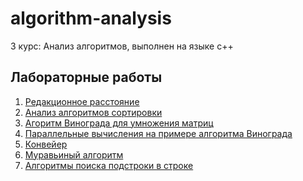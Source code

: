 # algorithm-analysis

3 курс: Анализ алгоритмов, выполнен на языке с++

## Лабораторные работы
1. [Редакционное расстояние]()
2. [Анализ алгоритмов сортировки]()
3. [Агоритм Винограда для умножения матриц]()
4. [Параллельные вычисления на примере алгоритма Винограда]()
5. [Конвейер]()
6. [Муравьиный алгоритм]()
7. [Алгоритмы поиска подстроки в строке]()
